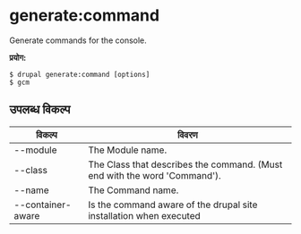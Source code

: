 # generate:command
Generate commands for the console.

**प्रयोग:**
```
$ drupal generate:command [options]
$ gcm  
```

## उपलब्ध विकल्प
विकल्प | विवरण
-------|-------------
--module | The Module name.
--class | The Class that describes the command. (Must end with the word 'Command').
--name | The Command name.
--container-aware | Is the command aware of the drupal site installation when executed
